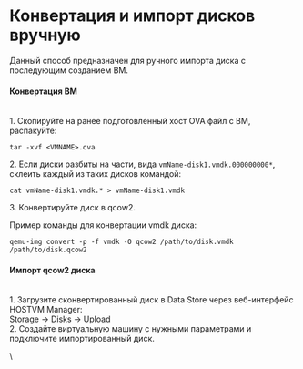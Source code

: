 # Конвертация и импорт дисков вручную

Данный способ предназначен для ручного импорта диска с последующим созданием ВМ.

#### Конвертация ВМ

\
1\. Скопируйте на ранее подготовленный хост OVA файл с ВМ, распакуйте:&#x20;

`tar -xvf <VMNAME>.ova`

2\. Если диски разбиты на части, вида `vmName-disk1.vmdk.000000000*`, склеить каждый из таких дисков командой:

`cat vmName-disk1.vmdk.* > vmName-disk1.vmdk`

3\. Конвертируйте диск в qcow2.

Пример команды для конвертации vmdk диска:

`qemu-img convert -p -f vmdk -O qcow2 /path/to/disk.vmdk /path/to/disk.qcow2`

#### Импорт qcow2 диска

\
1\. Загрузите сконвертированный диск в Data Store через веб-интерфейс HOSTVM Manager:\
Storage -> Disks -> Upload\
2\. Создайте виртуальную машину с нужными параметрами и подключите импортированный диск.

\
